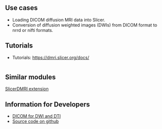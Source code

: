 ```{include} ../../_moduledescriptions/DWIConvertOverview.md
```

## Use cases

- Loading DICOM diffusion MRI data into Slicer.
- Conversion of diffusion weighted images (DWIs) from DICOM format to nrrd or nifti formats.

## Tutorials

- Tutorials: https://dmri.slicer.org/docs/

```{include} ../../_moduledescriptions/DWIConvertParameters.md
```

## Similar modules

[SlicerDMRI extension](https://slicerdmri.github.io/)

## Information for Developers

- [DICOM for DWI and DTI](https://wiki.na-mic.org/Wiki/index.php/NAMIC_Wiki:DTI:DICOM_for_DWI_and_DTI)
- [Source code on github](https://github.com/BRAINSia/BRAINSTools)
